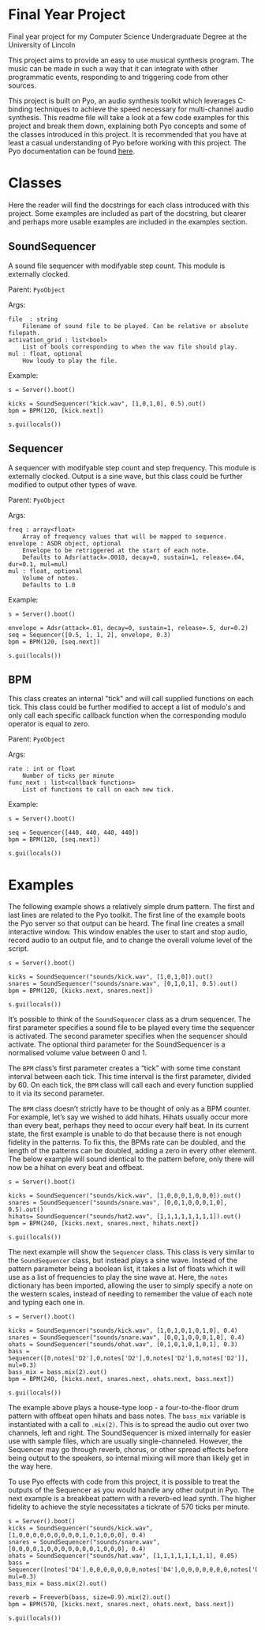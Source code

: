 # Final Year Project
Final year project for my Computer Science Undergraduate Degree at the University of Lincoln

This project aims to provide an easy to use musical synthesis program. The music can be made in such a way that it can integrate with other programmatic events, responding to and triggering code from other sources.

This project is built on Pyo, an audio synthesis toolkit which leverages C-binding techniques to achieve the speed necessary for multi-channel audio synthesis. This readme file will take a look at a few code examples for this project and break them down, explaining both Pyo concepts and some of the classes introduced in this project. It is recommended that you have at least a casual understanding of Pyo before working with this project. The Pyo documentation can be found [here](http://ajaxsoundstudio.com/pyodoc/).

# Classes

Here the reader will find the docstrings for each class introduced with this project. Some examples are included as part of the docstring, but clearer and perhaps more usable examples are included in the examples section.

## SoundSequencer

A sound file sequencer with modifyable step count.
This module is externally clocked.

Parent: `PyoObject`

Args:
```
file  : string
    Filename of sound file to be played. Can be relative or absolute filepath.
activation_grid : list<bool>
    List of bools corresponding to when the wav file should play.
mul : float, optional
    How loudy to play the file.
```
Example:
```
s = Server().boot()

kicks = SoundSequencer("kick.wav", [1,0,1,0], 0.5).out()
bpm = BPM(120, [kick.next])

s.gui(locals())
```

## Sequencer

A sequencer with modifyable step count and step frequency.
This module is externally clocked. Output is a sine wave,
but this class could be further modified to output other
types of wave.

Parent: `PyoObject`

Args:
```
freq : array<float>
    Array of frequency values that will be mapped to sequence.
envelope : ASDR object, optional
    Envelope to be retriggered at the start of each note.
    Defaults to Adsr(attack=.0018, decay=0, sustain=1, release=.04, dur=0.1, mul=mul)
mul : float, optional
    Volume of notes.
    Defaults to 1.0
```
Example:
```
s = Server().boot()

envelope = Adsr(attack=.01, decay=0, sustain=1, release=.5, dur=0.2)
seq = Sequencer([0.5, 1, 1, 2], envelope, 0.3)
bpm = BPM(120, [seq.next])

s.gui(locals())
```

## BPM

This class creates an internal "tick" and will call supplied
functions on each tick. This class could be further modified
to accept a list of modulo's and only call each specific
callback function when the corresponding modulo operator is 
equal to zero.

Parent: `PyoObject`

Args:
```
rate : int or float
    Number of ticks per minute
func_next : list<callback functions>
    List of functions to call on each new tick.
```
Example:
```
s = Server().boot()

seq = Sequencer([440, 440, 440, 440])
bpm = BPM(120, [seq.next])

s.gui(locals())
```

# Examples

The following example shows a relatively simple drum pattern. The first and last lines are related to the Pyo toolkit. The first line of the example boots the Pyo server so that output can be heard. The final line creates a small interactive window. This window enables the user to start and stop audio, record audio to an output file, and to change the overall volume level of the script.

```
s = Server().boot()

kicks = SoundSequencer("sounds/kick.wav", [1,0,1,0]).out()
snares = SoundSequencer("sounds/snare.wav", [0,1,0,1], 0.5).out()
bpm = BPM(120, [kicks.next, snares.next])

s.gui(locals())
```

It’s possible to think of the `SoundSequencer` class as a drum sequencer. The first parameter specifies a sound file to be played every time the sequencer is activated. The second parameter specifies when the sequencer should activate. The optional third parameter for the SoundSequencer is a normalised volume value between 0 and 1.

The `BPM` class’s first parameter creates a “tick” with some time constant interval between each tick. This time interval is the first parameter, divided by 60. On each tick, the `BPM` class will call each and every function supplied to it via its second parameter.

The `BPM` class doesn’t strictly have to be thought of only as a BPM counter. For example, let’s say we wished to add hihats. Hihats usually occur more than every beat, perhaps they need to occur every half beat. In its current state, the first example is unable to do that because there is not enough fidelity in the patterns. To fix this, the BPMs rate can be doubled, and the length of the patterns can be doubled, adding a zero in every other element. The below example will sound identical to the pattern before, only there will now be a hihat on every beat and offbeat.

```
s = Server().boot()

kicks = SoundSequencer("sounds/kick.wav", [1,0,0,0,1,0,0,0]).out()
snares = SoundSequencer("sounds/snare.wav", [0,0,1,0,0,0,1,0], 0.5).out()
hihats= SoundSequencer("sounds/hat2.wav", [1,1,1,1,1,1,1,1]).out()
bpm = BPM(240, [kicks.next, snares.next, hihats.next])

s.gui(locals())
```

The next example will show the `Sequencer` class. This class is very similar to the `SoundSequencer` class, but instead plays a sine wave. Instead of the pattern parameter being a boolean list, it takes a list of floats which it will use as a list of frequencies to play the sine wave at. Here, the `notes` dictionary has been imported, allowing the user to simply specify a note on the western scales, instead of needing to remember the value of each note and typing each one in.

```
s = Server().boot()

kicks = SoundSequencer("sounds/kick.wav", [1,0,1,0,1,0,1,0], 0.4)
snares = SoundSequencer("sounds/snare.wav", [0,0,1,0,0,0,1,0], 0.4)
ohats = SoundSequencer("sounds/ohat.wav", [0,1,0,1,0,1,0,1], 0.3)
bass = Sequencer([0,notes['D2'],0,notes['D2'],0,notes['D2'],0,notes['D2']], mul=0.3)
bass_mix = bass.mix(2).out()
bpm = BPM(240, [kicks.next, snares.next, ohats.next, bass.next])

s.gui(locals())
```

The example above plays a house-type loop - a four-to-the-floor drum pattern with offbeat open hihats and bass notes. The `bass_mix` variable is instantiated with a call to `.mix(2)`. This is to spread the audio out over two channels, left and right. The SoundSequencer is mixed internally for easier use with sample files, which are usually single-channeled. However, the Sequencer may go through reverb, chorus, or other spread effects before being output to the speakers, so internal mixing will more than likely get in the way here.

To use Pyo effects with code from this project, it is possible to treat the outputs of the Sequencer as you would handle any other output in Pyo. The next example is a breakbeat pattern with a reverb-ed lead synth. The higher fidelity to achieve the style necessitates a tickrate of 570 ticks per minute.

```
s = Server().boot()
kicks = SoundSequencer("sounds/kick.wav", [1,0,0,0,0,0,0,0,0,0,1,0,1,0,0,0], 0.4)
snares = SoundSequencer("sounds/snare.wav", [0,0,0,0,1,0,0,0,0,0,0,0,1,0,0,0], 0.4)
ohats = SoundSequencer("sounds/hat.wav", [1,1,1,1,1,1,1,1], 0.05)
bass = Sequencer([notes['D4'],0,0,0,0,0,0,0,notes['D4'],0,0,0,0,0,0,0,notes['D4'],0,0,0,0,0,0,0,notes['D4'],0,0,0,0,0,0,0,notes['G3'],0,0,0,0,0,0,0,notes['G3'],0,0,0,0,0,0,0,notes['G3'],0,0,0,0,0,0,0,notes['G3'],0,0,0,0,0,0,0], mul=0.3)
bass_mix = bass.mix(2).out()

reverb = Freeverb(bass, size=0.9).mix(2).out()
bpm = BPM(570, [kicks.next, snares.next, ohats.next, bass.next])

s.gui(locals())
```
